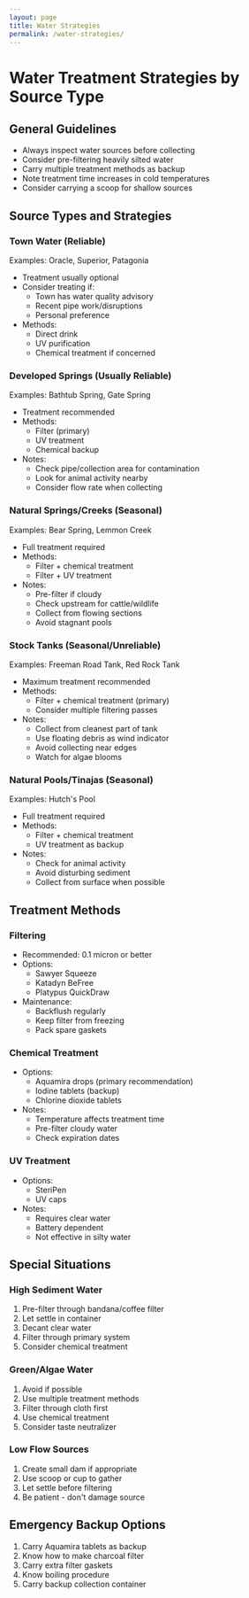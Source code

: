 ```yaml
---
layout: page
title: Water Strategies
permalink: /water-strategies/
---
```


# Water Treatment Strategies by Source Type

## General Guidelines
- Always inspect water sources before collecting
- Consider pre-filtering heavily silted water
- Carry multiple treatment methods as backup
- Note treatment time increases in cold temperatures
- Consider carrying a scoop for shallow sources

## Source Types and Strategies

### Town Water (Reliable)
Examples: Oracle, Superior, Patagonia
- Treatment usually optional
- Consider treating if:
  - Town has water quality advisory
  - Recent pipe work/disruptions
  - Personal preference
- Methods:
  - Direct drink
  - UV purification
  - Chemical treatment if concerned

### Developed Springs (Usually Reliable)
Examples: Bathtub Spring, Gate Spring
- Treatment recommended
- Methods:
  - Filter (primary)
  - UV treatment
  - Chemical backup
- Notes:
  - Check pipe/collection area for contamination
  - Look for animal activity nearby
  - Consider flow rate when collecting

### Natural Springs/Creeks (Seasonal)
Examples: Bear Spring, Lemmon Creek
- Full treatment required
- Methods:
  - Filter + chemical treatment
  - Filter + UV treatment
- Notes:
  - Pre-filter if cloudy
  - Check upstream for cattle/wildlife
  - Collect from flowing sections
  - Avoid stagnant pools

### Stock Tanks (Seasonal/Unreliable)
Examples: Freeman Road Tank, Red Rock Tank
- Maximum treatment recommended
- Methods:
  - Filter + chemical treatment (primary)
  - Consider multiple filtering passes
- Notes:
  - Collect from cleanest part of tank
  - Use floating debris as wind indicator
  - Avoid collecting near edges
  - Watch for algae blooms

### Natural Pools/Tinajas (Seasonal)
Examples: Hutch's Pool
- Full treatment required
- Methods:
  - Filter + chemical treatment
  - UV treatment as backup
- Notes:
  - Check for animal activity
  - Avoid disturbing sediment
  - Collect from surface when possible

## Treatment Methods

### Filtering
- Recommended: 0.1 micron or better
- Options:
  - Sawyer Squeeze
  - Katadyn BeFree
  - Platypus QuickDraw
- Maintenance:
  - Backflush regularly
  - Keep filter from freezing
  - Pack spare gaskets

### Chemical Treatment
- Options:
  - Aquamira drops (primary recommendation)
  - Iodine tablets (backup)
  - Chlorine dioxide tablets
- Notes:
  - Temperature affects treatment time
  - Pre-filter cloudy water
  - Check expiration dates

### UV Treatment
- Options:
  - SteriPen
  - UV caps
- Notes:
  - Requires clear water
  - Battery dependent
  - Not effective in silty water

## Special Situations

### High Sediment Water
1. Pre-filter through bandana/coffee filter
2. Let settle in container
3. Decant clear water
4. Filter through primary system
5. Consider chemical treatment

### Green/Algae Water
1. Avoid if possible
2. Use multiple treatment methods
3. Filter through cloth first
4. Use chemical treatment
5. Consider taste neutralizer

### Low Flow Sources
1. Create small dam if appropriate
2. Use scoop or cup to gather
3. Let settle before filtering
4. Be patient - don't damage source

## Emergency Backup Options
1. Carry Aquamira tablets as backup
2. Know how to make charcoal filter
3. Carry extra filter gaskets
4. Know boiling procedure
5. Carry backup collection container 
